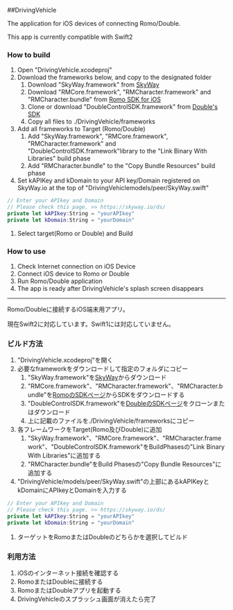 ##DrivingVehicle

The application for iOS devices of connecting Romo/Double.

This app is currently compatible with Swift2  

### How to build
 1. Open "DrivingVehicle.xcodeproj"
 1. Download the frameworks below, and copy to the designated folder
    1. Download "SkyWay.framework" from [SkyWay](http://nttcom.github.io/skyway/)
    1. Download "RMCore.framework", "RMCharacter.framework" and "RMCharacter.bundle" from [Romo SDK for iOS](https://github.com/Romotive/Romo/tree/master/SDK/Public/frameworks)
    1. Clone or download "DoubleControlSDK.framework" from [Double's SDK](https://github.com/doublerobotics/Basic-Control-SDK-iOS)
    1. Copy all files to ./DrivingVehicle/frameworks
 1. Add all frameworks to Target (Romo/Double)
    1. Add "SkyWay.framework", "RMCore.framework", "RMCharacter.framework" and "DoubleControlSDK.framework"library to the "Link Binary With Libraries" build phase
    1. Add "RMCharacter.bundle" to the "Copy Bundle Resources" build phase
 1. Set kAPIKey and kDomain to your API key/Domain registered on SkyWay.io at the top of "DrivingVehiclemodels/peer/SkyWay.swift"
 
 ```swift
 // Enter your APIkey and Domain
 // Please check this page. >> https://skyway.io/ds/
 private let kAPIkey:String = "yourAPIkey"
 private let kDomain:String = "yourDomain"
 ```
 1. Select target(Romo or Double) and Build
 
### How to use
 1. Check Internet connection on iOS Device
 1. Connect iOS device to Romo or Double
 1. Run Romo/Double application
 1. The app is ready after DrivingVehicle's splash screen disappears

-----

Romo/Doubleに接続するiOS端末用アプリ。

現在Swift2に対応しています。Swift1には対応していません。  

### ビルド方法
 1. "DrivingVehicle.xcodeproj"を開く
 1. 必要なframeworkをダウンロードして指定のフォルダにコピー
    1. "SkyWay.framework"を[SkyWay](http://nttcom.github.io/skyway/)からダウンロード
    1. "RMCore.framework"、"RMCharacter.framework"、"RMCharacter.bundle"を[RomoのSDKページ](https://github.com/Romotive/Romo/tree/master/SDK/Public/frameworks)からSDKをダウンロードする
    1. "DoubleControlSDK.framework"を[DoubleのSDKページ](https://github.com/doublerobotics/Basic-Control-SDK-iOS)をクローンまたはダウンロード
    1. 上に記載のファイルを./DrivingVehicle/frameworksにコピー
 1. 各フレームワークをTarget(Romo及びDouble)に追加
    1. "SkyWay.framework"、"RMCore.framework"、"RMCharacter.framework"、"DoubleControlSDK.framework"をBuildPhasesの"Link Binary With Libraries"に追加する
    1. "RMCharacter.bundle"をBuild Phasesの"Copy Bundle Resources"に追加する
 1. "DrivingVehicle/models/peer/SkyWay.swift"の上部にあるkAPIKeyとkDomainにAPIkeyとDomainを入力する
 
 ```swift
 // Enter your APIkey and Domain
 // Please check this page. >> https://skyway.io/ds/
 private let kAPIkey:String = "yourAPIkey"
 private let kDomain:String = "yourDomain"
 ```
 1. ターゲットをRomoまたはDoubleのどちらかを選択してビルド

### 利用方法
 1. iOSのインターネット接続を確認する
 1. RomoまたはDoubleに接続する
 1. RomoまたはDoubleアプリを起動する
 1. DrivingVehicleのスプラッシュ画面が消えたら完了
